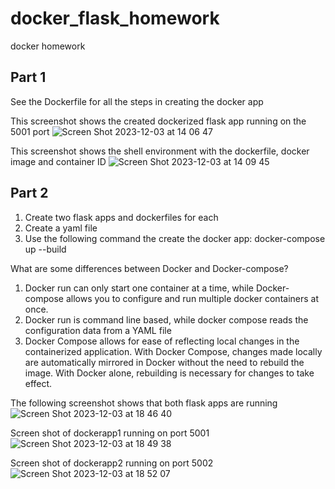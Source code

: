 # docker_flask_homework
docker homework

## Part 1

See the Dockerfile for all the steps in creating the docker app

This screenshot shows the created dockerized flask app running on the 5001 port
![Screen Shot 2023-12-03 at 14 06 47](https://github.com/chebbin/docker_flask_homework/assets/141374142/6736bfcb-d744-45fa-912e-bbfb800d5960)

This screenshot shows the shell environment with the dockerfile, docker image and container ID
![Screen Shot 2023-12-03 at 14 09 45](https://github.com/chebbin/docker_flask_homework/assets/141374142/b2db85f6-0979-4cfd-b07b-ab8d0b81dcda)

## Part 2

1. Create two flask apps and dockerfiles for each
2. Create a yaml file
3. Use the following command the create the docker app: docker-compose up --build

What are some differences between Docker and Docker-compose?
1. Docker run can only start one container at a time, while Docker-compose allows you to configure and run multiple docker containers at once.
2. Docker run is command line based, while docker compose reads the configuration data from a YAML file
3. Docker Compose allows for ease of reflecting local changes in the containerized application. With Docker Compose, changes made locally are automatically mirrored in Docker without the need to rebuild the image. With Docker alone, rebuilding is necessary for changes to take effect.

The following screenshot shows that both flask apps are running
![Screen Shot 2023-12-03 at 18 46 40](https://github.com/chebbin/docker_flask_homework/assets/141374142/e7eecd3d-3079-452e-857a-afcc2733f115)

Screen shot of dockerapp1 running on port 5001
![Screen Shot 2023-12-03 at 18 49 38](https://github.com/chebbin/docker_flask_homework/assets/141374142/14a48012-7839-44a3-bad3-23ca54db1bfd)

Screen shot of dockerapp2 running on port 5002
![Screen Shot 2023-12-03 at 18 52 07](https://github.com/chebbin/docker_flask_homework/assets/141374142/209990ef-5497-4209-bbbc-1c10462c69ae)
